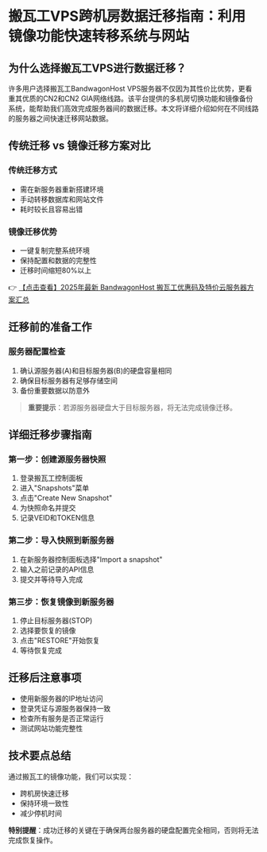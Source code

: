 # 搬瓦工VPS跨机房数据迁移指南：利用镜像功能快速转移系统与网站

## 为什么选择搬瓦工VPS进行数据迁移？

许多用户选择搬瓦工BandwagonHost VPS服务器不仅因为其性价比优势，更看重其优质的CN2和CN2 GIA网络线路。该平台提供的多机房切换功能和镜像备份系统，能帮助我们高效完成服务器间的数据迁移。本文将详细介绍如何在不同线路的服务器之间快速迁移网站数据。

## 传统迁移 vs 镜像迁移方案对比

### 传统迁移方式
- 需在新服务器重新搭建环境
- 手动转移数据库和网站文件
- 耗时较长且容易出错

### 镜像迁移优势
- 一键复制完整系统环境
- 保持配置和数据的完整性
- 迁移时间缩短80%以上

👉 [【点击查看】2025年最新 BandwagonHost 搬瓦工优惠码及特价云服务器方案汇总](https://bit.ly/banwagon)

## 迁移前的准备工作

### 服务器配置检查
1. 确认源服务器(A)和目标服务器(B)的硬盘容量相同
2. 确保目标服务器有足够存储空间
3. 备份重要数据以防意外

> **重要提示**：若源服务器硬盘大于目标服务器，将无法完成镜像迁移。

## 详细迁移步骤指南

### 第一步：创建源服务器快照
1. 登录搬瓦工控制面板
2. 进入"Snapshots"菜单
3. 点击"Create New Snapshot"
4. 为快照命名并提交
5. 记录VEID和TOKEN信息

### 第二步：导入快照到新服务器
1. 在新服务器控制面板选择"Import a snapshot"
2. 输入之前记录的API信息
3. 提交并等待导入完成

### 第三步：恢复镜像到新服务器
1. 停止目标服务器(STOP)
2. 选择要恢复的镜像
3. 点击"RESTORE"开始恢复
4. 等待恢复完成

## 迁移后注意事项

- 使用新服务器的IP地址访问
- 登录凭证与源服务器保持一致
- 检查所有服务是否正常运行
- 测试网站功能完整性

## 技术要点总结

通过搬瓦工的镜像功能，我们可以实现：
- 跨机房快速迁移
- 保持环境一致性
- 减少停机时间

**特别提醒**：成功迁移的关键在于确保两台服务器的硬盘配置完全相同，否则将无法完成恢复操作。